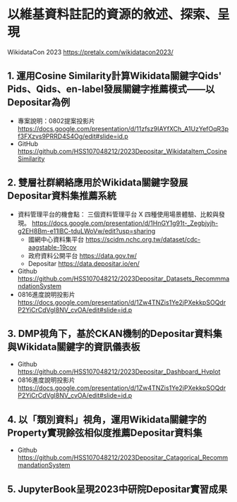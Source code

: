 # 以維基資料註記的資源的敘述、探索、呈現
WikidataCon 2023 https://pretalx.com/wikidatacon2023/

## 1. 運用Cosine Similarity計算Wikidata關鍵字Qids' Pids、Qids、en-label發展關鍵字推薦模式——以Depositar為例
* 專案說明：0802提案投影片 https://docs.google.com/presentation/d/11zfsz9IAYfXCh_A1UzYefOqR3pf3FXzvs9PRRD4S4Og/edit#slide=id.p
* GitHub https://github.com/HSS107048212/2023Depositar_WikidataItem_CosineSimilarity
## 2. 雙層社群網絡應用於Wikidata關鍵字發展Depositar資料集推薦系統
* 資料管理平台的機會點： 三個資料管理平台 X 四種使用場景體驗、比較與發現。 https://docs.google.com/presentation/d/1HnGY1g91t-_Zegbjyjh-g2EH8Bm-e11lBC-tduLWoVw/edit?usp=sharing
    * 國網中心資料集平台 https://scidm.nchc.org.tw/dataset/cdc-aagstable-19cov
    * 政府資料公開平台 https://data.gov.tw/
    * Depositar https://data.depositar.io/en/
* Github https://github.com/HSS107048212/2023Depositar_Datasets_RecommmandationSystem
* 0816進度說明投影片 https://docs.google.com/presentation/d/1Zw4TNZis1Ye2jPXekkpSOQdrP2YiCrCdVgI8NV_cvOA/edit#slide=id.p

## 3. DMP視角下，基於CKAN機制的Depositar資料集與Wikidata關鍵字的資訊儀表板
* Github https://github.com/HSS107048212/2023Depositar_Dashboard_Hvplot
* 0816進度說明投影片 https://docs.google.com/presentation/d/1Zw4TNZis1Ye2jPXekkpSOQdrP2YiCrCdVgI8NV_cvOA/edit#slide=id.p

## 4. 以「類別資料」視角，運用Wikidata關鍵字的Property實現餘弦相似度推薦Depositar資料集
* Github https://github.com/HSS107048212/2023Depositar_Catagorical_RecommmandationSystem
## 5. JupyterBook呈現2023中研院Depositar實習成果
